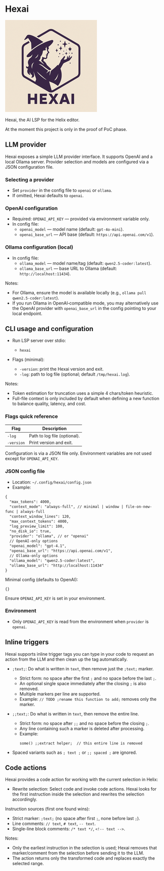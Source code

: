 # Hexai

![HexAI Small Logo](hexai-small.png)

Hexai, the AI LSP for the Helix editor.

At the moment this project is only in the proof of PoC phase.

## LLM provider

Hexai exposes a simple LLM provider interface. It supports OpenAI and a local
Ollama server. Provider selection and models are configured via a JSON
configuration file.

### Selecting a provider

- Set `provider` in the config file to `openai` or `ollama`.
- If omitted, Hexai defaults to `openai`.

### OpenAI configuration

- Required: `OPENAI_API_KEY` — provided via environment variable only.
- In config file:
  - `openai_model` — model name (default: `gpt-4o-mini`).
  - `openai_base_url` — API base (default: `https://api.openai.com/v1`).

### Ollama configuration (local)

- In config file:
  - `ollama_model` — model name/tag (default: `qwen2.5-coder:latest`).
  - `ollama_base_url` — base URL to Ollama (default: `http://localhost:11434`).

Notes:
- For Ollama, ensure the model is available locally (e.g., `ollama pull qwen2.5-coder:latest`).
- If you run Ollama in OpenAI‑compatible mode, you may alternatively use the
  OpenAI provider with `openai_base_url` in the config pointing to your local endpoint.

## CLI usage and configuration

- Run LSP server over stdio:
  - `hexai`

- Flags (minimal):
  - `-version`: print the Hexai version and exit.
  - `-log`: path to log file (optional; default `/tmp/hexai.log`).

Notes:
- Token estimation for truncation uses a simple 4 chars/token heuristic.
- Full-file context is only included by default when defining a new function to balance quality, latency, and cost.

### Flags quick reference

| Flag       | Description                          |
|------------|--------------------------------------|
| `-log`     | Path to log file (optional).         |
| `-version` | Print version and exit.              |

Configuration is via a JSON file only. Environment variables are not used
except for `OPENAI_API_KEY`.

### JSON config file

- Location: `~/.config/hexai/config.json`
- Example:

```
{
  "max_tokens": 4000,
  "context_mode": "always-full", // minimal | window | file-on-new-func | always-full
  "context_window_lines": 120,
  "max_context_tokens": 4000,
  "log_preview_limit": 100,
  "no_disk_io": true,
  "provider": "ollama", // or "openai"
  // OpenAI-only options
  "openai_model": "gpt-4.1",
  "openai_base_url": "https://api.openai.com/v1",
  // Ollama-only options
  "ollama_model": "qwen2.5-coder:latest",
  "ollama_base_url": "http://localhost:11434"
}
```

Minimal config (defaults to OpenAI):

```
{}
```

Ensure `OPENAI_API_KEY` is set in your environment.

### Environment

- Only `OPENAI_API_KEY` is read from the environment when `provider` is `openai`.

## Inline triggers

Hexai supports inline trigger tags you can type in your code to request an
action from the LLM and then clean up the tag automatically.

- `;text;`: Do what is written in `text`, then remove just the `;text;` marker.
  - Strict form: no space after the first `;` and no space before the last `;`.
  - An optional single space immediately after the closing `;` is also removed.
  - Multiple markers per line are supported.
  - Example: `// TODO ;rename this function to add;` removes only the marker.

- `;;text;`: Do what is written in `text`, then remove the entire line.
  - Strict form: no space after `;;` and no space before the closing `;`.
  - Any line containing such a marker is deleted after processing.
  - Example:
    ```
    some() ;;extract helper;  // this entire line is removed
    ```

- Spaced variants such as `; text ;` or `;; spaced ;` are ignored.

## Code actions

Hexai provides a code action for working with the current selection in Helix:

- Rewrite selection: Select code and invoke code actions. Hexai looks for the
  first instruction inside the selection and rewrites the selection accordingly.

Instruction sources (first one found wins):
- Strict marker: `;text;` (no space after first `;`, none before last `;`).
- Line comments: `// text`, `# text`, `-- text`.
- Single-line block comments: `/* text */`, `<!-- text -->`.

Notes:
- Only the earliest instruction in the selection is used; Hexai removes that
  marker/comment from the selection before sending it to the LLM.
- The action returns only the transformed code and replaces exactly the
  selected range.
